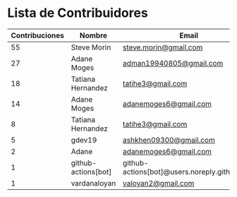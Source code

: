 # Lista de Contribuidores

| Contribuciones | Nombre                        | Email                                      |
|----------------|-------------------------------|-------------------------------------------|
| 55             | Steve Morin                    | steve.morin@gmail.com                       |
| 27             | Adane Moges                    | adman19940805@gmail.com                     |
| 18             | Tatiana Hernandez              | tatihe3@gmail.com                           |
| 14             | Adane Moges                    | adanemoges6@gmail.com                       |
| 8              | Tatiana Hernandez              | tatihe3@gmail.com                           |
| 5              | gdev19                         | ashkhen09300@gmail.com                      |
| 2              | Adane                          | adanemoges6@gmail.com                       |
| 1              | github-actions[bot]            | github-actions[bot]@users.noreply.github.com |
| 1              | vardanaloyan                   | valoyan2@gmail.com                          |
